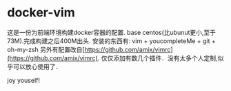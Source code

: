 # docker-vim

这是一份为前端环境构建docker容器的配置.
base centos(比ubunut更小,至于73M).完成构建之后400M出头.
安装的东西有:
vim + youcompleteMe + git + oh-my-zsh
另外有配置改自[https://github.com/amix/vimrc](https://github.com/amix/vimrc).
仅仅添加有数几个插件．没有太多个人定制,似乎可以放心使用了．

joy youself!
